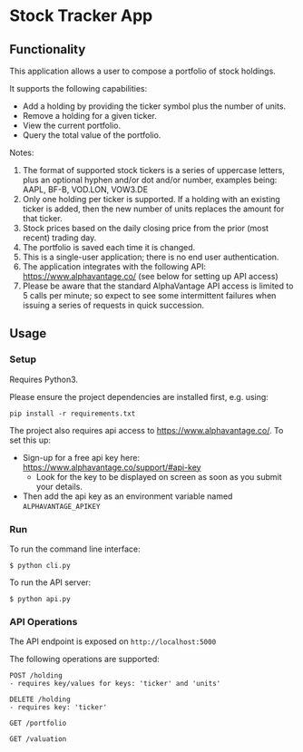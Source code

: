 # Stock Tracker App

## Functionality

This application allows a user to compose a portfolio of stock holdings.

It supports the following capabilities:   
- Add a holding by providing the ticker symbol plus the number of units.  
- Remove a holding for a given ticker.  
- View the current portfolio.
- Query the total value of the portfolio.

Notes:
1. The format of supported stock tickers is a series of uppercase letters, plus an optional hyphen and/or dot and/or number, examples being: AAPL, BF-B, VOD.LON, VOW3.DE   
2. Only one holding per ticker is supported. If a holding with an existing ticker is added, then the new number of units replaces the amount for that ticker.   
3. Stock prices based on the daily closing price from the prior (most recent) trading day.   
4. The portfolio is saved each time it is changed.   
5. This is a single-user application; there is no end user authentication.   
6. The application integrates with the following API: https://www.alphavantage.co/ (see below for setting up API access)   
7. Please be aware that the standard AlphaVantage API access is limited to 5 calls per minute; so expect to see some intermittent failures when issuing a series of requests in quick succession.

## Usage

### Setup

Requires Python3.

Please ensure the project dependencies are installed first, e.g. using:

`pip install -r requirements.txt`

The project also requires api access to <https://www.alphavantage.co/>. To set this up:
-   Sign-up for a free api key here: <https://www.alphavantage.co/support/#api-key>   
    - Look for the key to be displayed on screen as soon as you submit your details.
-   Then add the api key as an environment variable named `ALPHAVANTAGE_APIKEY`

### Run

To run the command line interface:

    $ python cli.py

To run the API server:

    $ python api.py

### API Operations

The API endpoint is exposed on `http://localhost:5000`

The following operations are supported:

    POST /holding
    - requires key/values for keys: 'ticker' and 'units'

    DELETE /holding
    - requires key: 'ticker'

    GET /portfolio

    GET /valuation

